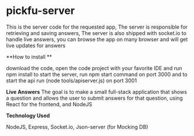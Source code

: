 # pickfu-server

This is the server code for the requested app,
The server is responsible for retrieving and saving answers,
The server is also shipped with socket.io to handle live answers, you can browse the app on many browser and will get live updates for answers

**How to install **

download the code, open the code project with your favorite IDE and run npm install
to start the server,  run npm start command on port 3000
and to start the api run (node tools/apiserver.js) on port 3001

**Live Answers**
The goal is to make a small full-stack application that shows a question and allows the user to submit answers for that question, using React for the frontend, and NodeJS

**Technology Used**

NodeJS, Express, Socket.io, Json-server (for Mocking DB)
